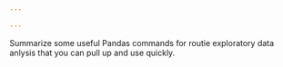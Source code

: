 ```yaml
---

---
```


Summarize some useful Pandas commands for routie exploratory data anlysis that you can pull up and use quickly.

